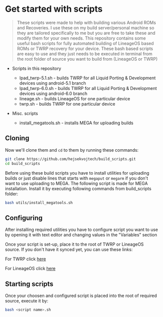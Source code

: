 # Get started with scripts

> These scripts were made to help with building various Android ROMs and Recoveries. I use these on my build server/personal machine so
> they are tailored specifically to me but you are free to take these and modify them for your own needs.
> This repository contains some useful bash scripts for fully automated building of LineageOS based ROMs or TWRP recovery
> for your device. These bash based scripts are easy to use and they just needs to be executed in terminal from the root folder
> of source you want to build from (LineageOS or TWRP)

* Scripts in this repository
  * lpad_twrp-5.1.sh - builds TWRP for all Liquid Porting & Development devices using android-5.1 branch
  * lpad_twrp-6.0.sh - builds TWRP for all Liquid Porting & Development devices using android-6.0 branch
  * lineage.sh - builds LineageOS for one particular device
  * twrp.sh - builds TWRP for one particular device
  
* Misc. scripts
  * install_megatools.sh - installs MEGA for uploading builds

## Cloning

Now we'll clone them and `cd` to them by running these commands:

```sh
git clone https://github.com/hejsekvojtech/build_scripts.git
cd build_scripts
```

Before using these build scripts you have to install utilities for uploading builds or just disable lines that starts with `megaput` or `megarm` if you don't want to use uploading to MEGA. The following script is made for MEGA installation.
Install it by executing following commands from build_scripts folder:

```sh
bash utils/install_megatools.sh
```

## Configuring

After installing required utilities you have to configure script you want to use by opening it with text editor and changing values in the "Variables" section

Once your script is set-up, place it to the root of TWRP or LineageOS source. If you don't have it synced yet, you can use these links:

For TWRP click [here](https://github.com/omnirom/android_bootable_recovery)

For LineageOS click [here](https://github.com/LineageOS/android)

## Starting scripts

Once your choosen and configured script is placed into the root of required source, execute it by:

```sh
bash <script name>.sh
```
